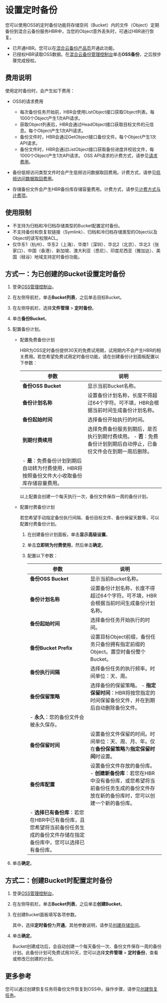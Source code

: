 # 设置定时备份

您可以使用OSS的定时备份功能将存储空间（Bucket）内的文件（Object）定期备份到混合云备份服务HBR中，当您的Object意外丢失时，可通过HBR进行恢复。

-   已开通HBR。您可以在[混合云备份产品页](https://www.aliyun.com/product/hbr)开通此功能。
-   已授权HBR读取OSS数据。在[混合云备份管理控制台](https://hbr.console.aliyun.com)单击**OSS备份**，之后按步骤完成授权。

## 费用说明

使用定时备份时，会产生如下费用：

-   OSS的请求费用

    -   每次备份任务开始前，HBR会使用ListObject接口获取Object列表。每1000个Object产生1次API请求。
    -   获取Object列表后，HBR会通过HeadObject接口获取目标文件的元信息。每个Object产生1次API请求。
    -   备份文件时，HBR会通过GetObject接口备份文件。每个Object产生1次API请求。
    -   备份文件时，HBR会通过ListObject接口获取备份进度并校验文件，每1000个Object产生1次API请求。
    OSS API请求的计费方式，请参见[请求费用](/cn.zh-CN/计量计费/计量项和计费项/请求费用.md)。

-   备份低频访问类型文件时会产生低频访问数据取回费用。计费方式，请参见[低频访问数据取回费用](/cn.zh-CN/计量计费/计量项和计费项/数据处理费用.md)。
-   存储备份文件会产生HBR备份库存储容量费用。计费方式，请参见[计费方式与计费项](/cn.zh-CN/计量计费/计费方式与计费项.md)。

## 使用限制

-   不支持为归档和冷归档存储类型的Bucket配置定时备份。
-   不支持备份和恢复软链接（Symlink）、归档和冷归档存储类型的Object以及Object的读写权限ACL。
-   仅华东1（杭州）、华东2（上海）、华南1（深圳）、华北2（北京）、华北3（张家口）、中国（香港）、新加坡、澳大利亚（悉尼）、印度尼西亚（雅加达）、美国（硅谷）地域支持定时备份功能。

## 方式一：为已创建的Bucket设置定时备份

1.  登录[OSS管理控制台](https://oss.console.aliyun.com/)。

2.  在左侧导航栏，单击**Bucket列表**，之后单击目标Bucket。

3.  在左侧导航栏，选择**文件管理** \> **定时备份**。

4.  单击**备份Bucket**。

5.  配置备份计划。

    -   配置免费备份计划

        HBR为OSS定时备份提供30天的免费试用期，试用期内不会产生HBR的相关费用。若您希望免费试用定时备份功能，请在创建备份计划面板配置以下参数：

        |参数|说明|
        |--|--|
        |**备份OSS Bucket**|显示当前Bucket名称。|
        |**备份计划名称**|设置备份计划名称，长度不得超过64个字符。可不填，HBR会根据当前时间生成备份计划名称。 |
        |**备份起始时间**|选择备份开始执行的时间。|
        |**到期付费续用**|选择免费备份服务到期后，是否执行到期付费续用。        -   **否**：免费备份计划到期后自动停止，已备份文件会在到期一周后删除。
        -   **是**：免费备份计划到期后自动转为付费使用，HBR将按照备份文件大小收取备份库存储容量费用。 |

        以上配置会创建一个每天执行一次，备份文件保存一周的备份计划。

    -   配置付费备份计划

        若您希望手动指定备份执行间隔、备份目标文件、备份保留天数等，可以配置付费备份计划。

        1.  在创建备份计划面板，单击**显示高级设置**。
        2.  单击**立即转为付费使用**，然后单击**确定**。
        3.  配置以下参数：

            |参数|说明|
            |--|--|
            |**备份OSS Bucket**|显示当前Bucket名称。|
            |**备份计划名称**|设置备份计划名称，长度不得超过64个字符。可不填，HBR会根据当前时间生成备份计划名称。 |
            |**备份起始时间**|选择备份任务开始执行的时间。|
            |**备份Bucket Prefix**|设置目标Object前缀，备份任务只备份拥有指定前缀的Object。置空时备份整个Bucket。|
            |**备份执行间隔**|选择备份任务的执行频率。时间单位：天、周。|
            |**备份保留策略**|选择备份的保留策略。            -   **指定保留时间**：HBR将按您指定的时间保留备份文件，并在到期后自动删除备份文件。
            -   **永久**：您的备份文件会被永久保存。 |
            |**备份保留时间**|设置备份文件保留的时间。时间单位：天、周、月、年。仅在**备份保留策略**为**指定保留时间**时设置。 |
            |**备份库配置**|设置备份文件存放的备份库。            -   **创建新备份库**：若您在HBR中没有备份库，或您希望将当前备份任务生成的备份文件存放在新的备份库时，您可以创建一个新的备份库。
            -   **选择已有备份库**：若您在HBR中已有备份库，且您希望将当前备份任务生成的备份文件存储在指定备份库中，您可以选择已有备份库。 |

6.  单击**确定**。


## 方式二：创建Bucket时配置定时备份

1.  登录[OSS管理控制台](https://oss.console.aliyun.com/)。

2.  在左侧导航栏，单击**Bucket列表**，之后单击**创建Bucket**。

3.  在创建Bucket面板填写各项参数。

    其中，选择**定时备份**为**开通**。其他参数说明，请参见[创建存储空间](/cn.zh-CN/控制台用户指南/存储空间管理/创建存储空间.md)。

4.  单击**确定**。

    Bucket创建成功后，会自动创建一个每天备份一次、备份文件保存一周的备份计划。此备份计划可免费试用30天，您可以选择**文件管理** \> **定时备份**，查看或修改已创建的计划。


## 更多参考

您可以通过创建恢复任务将备份文件恢复到OSS中。操作步骤，请参见[创建恢复任务](/cn.zh-CN/OSS备份教程/OSS备份.md)。

